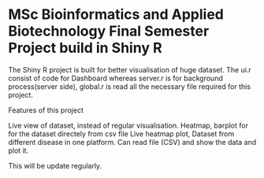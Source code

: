 # MSc Bioinformatics and Applied Biotechnology Final Semester Project build in Shiny R

The Shiny R project is built for better visualisation of huge dataset.
The ui.r consist of code for Dashboard whereas server.r is for background process(server side), global.r is read all the necessary file required for this project.

Features of this project

Live view of dataset, instead of regular visualisation.
Heatmap, barplot for for the dataset directely from csv file
Live heatmap plot,
Dataset from different disease in one platform.
Can read file (CSV) and show the data and plot it.

This will be update regularly.

